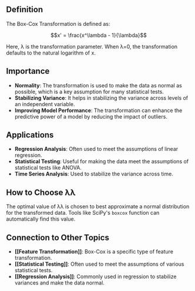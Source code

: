 ## Definition

The Box-Cox Transformation is defined as:

$$x' = \frac{x^\lambda - 1}{\lambda}$$

Here, λ is the transformation parameter. When λ=0, the transformation defaults to the natural logarithm of x.

## Importance

- **Normality**: The transformation is used to make the data as normal as possible, which is a key assumption for many statistical tests.
- **Stabilizing Variance**: It helps in stabilizing the variance across levels of an independent variable.
- **Improving Model Performance**: The transformation can enhance the predictive power of a model by reducing the impact of outliers.

## Applications

- **Regression Analysis**: Often used to meet the assumptions of linear regression.
- **Statistical Testing**: Useful for making the data meet the assumptions of statistical tests like ANOVA.
- **Time Series Analysis**: Used to stabilize the variance across time.

## How to Choose λλ

The optimal value of λλ is chosen to best approximate a normal distribution for the transformed data. Tools like SciPy's `boxcox` function can automatically find this value.

## Connection to Other Topics

- **[[Feature Transformation]]**: Box-Cox is a specific type of feature transformation.
- **[[Statistical Testing]]**: Often used to meet the assumptions of various statistical tests.
- **[[Regression Analysis]]**: Commonly used in regression to stabilize variances and make the data normal.